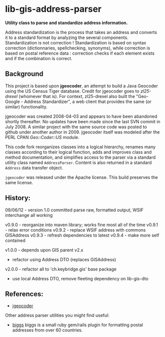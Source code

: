 # lib-gis-address-parser

**Utility class to parse and standardize address information.**

Address standardization is the process that takes an address
and converts it to a standard format by analyzing the several components.
Standardization is not correction ! Standardization is based on syntax
correction (dictionnaries, spellchecking, synonyms), while correction
is based on postal reference data : correction checks if each element
exists and if the combination is correct.

## Background

This project is based upon **jgeocoder**, an attempt to build a Java Geocoder
using the US Census Tiger database.
Credit for jgeocoder goes to _zl25-drexel_ (whomever that is). For context,
zl25-drexel also built the "Geo-Google - Address Standardizer", a web client
that provides the same (or similar) functionality.

jgeocoder was created 2008-04-03 and appears to have been abandoned shortly
thereafter. No updates have been made since the last SVN commit in July 2008.
A similar project with the same source code was posted to github under another
author in 2009.
jgeocoder itself was modeled after the PERL CPAN _Geo::Coder::US_ module.

This code fork reorganizes classes into a logical hierarchy, renames
many classes according to their logical function, adds and improves class
and method documentation, and simplifies access to the parser via a standard
utility class named `AddressParser`. Content is also returned in a standard `Address`
data transfer object.

`jgeocoder` was released under the Apache license. This build preserves
the same license.


## History:
  09/06/12 - version 1.0 committed
             parse raw, formatted output, WSIF interchange all working

  v0.9.0 - reorganize into maven library; works fine most all of the time
  v0.9.1 - relax error conditions
  v0.9.2 - replace WSIF address with commons GISAddress
  v0.9.3 - refresh dependencies to latest
  v0.9.4 - make more self contained

  v1.0.0 -  depends upon GIS parent  v2.x
  - refactor using Address DTO (replaces GISAddress)

  v2.0.0 - refactor all to 'ch.keybridge.gis' base package
  - use local Address DTO, remove fleeting dependency on lib-gis-dto


## References:

  * [jgeocoder](http://sourceforge.net/projects/jgeocoder/files/)

Other address parser utilities you might find useful:

  * [biggs](https://github.com/yolk/biggs)   biggs is a small ruby gem/rails plugin for formatting postal addresses from over 60 countries.

